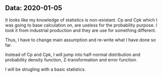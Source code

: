## Data: 2020-01-05

It looks like my knowledge of statistics is non-existant. Cp and Cpk which I was going to base calculation on, are useless for the probability purpose. I took it from industrial production and they are use for something different.

Thus, I have to change main assumption and re-write what I have done so far.

Instead of Cp and Cpk, I will jump into half-normal distribution and probability density function, Z-transformation and error function.

I will be strugling with a basic statistics.
